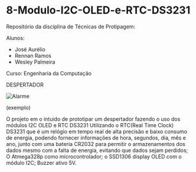 # 8-Modulo-I2C-OLED-e-RTC-DS3231
Repositório da disciplina de Técnicas de Protipagem:

Alunos:

- José Aurélio
- Rennan Ramos
- Wesley Palmeira

Curso: Engenharia da Computação




DESPERTADOR

![Alarme](https://user-images.githubusercontent.com/47746972/128574489-000bb240-152c-4722-9251-9b3ea89b05f0.jpg)

(exemplo)

O projeto em o intuido de prototipar um despertador fazendo o uso dos módulos I2C OLED e RTC DS3231
Utilizando o RTC(Real Time Clock) DS3231 que é um relógio em tempo real de alta precisão e baixo consumo de energia, podendo fornecer informações de hora, segundos, dia, mês e ano, junto com uma bateria CR2032 para permitir o armazenamentos dos dados mesmo com a falta de energia, evitando que dados sejam perdidos; O Atmega328p como microcontrolador; o SSD1306 display OLED com o módulo I2C; Buzzer ativo 5V.
